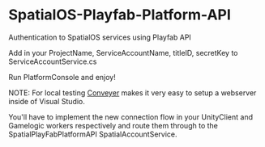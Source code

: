 # SpatialOS-Playfab-Platform-API
Authentication to SpatialOS services using Playfab API

Add in your ProjectName, ServiceAccountName, titleID, secretKey to ServiceAccountService.cs

Run PlatformConsole and enjoy!

NOTE: For local testing [Conveyer](https://marketplace.visualstudio.com/items?itemName=vs-publisher-1448185.ConveyorbyKeyoti) makes it very easy to setup a webserver inside of Visual Studio.

You'll have to implement the new connection flow in your UnityClient and Gamelogic workers respectively and route them through to the SpatialPlayFabPlatformAPI SpatialAccountService.
